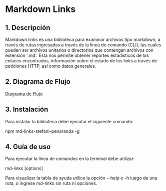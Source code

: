 # Markdown Links

## 1. Descripción
Markdown links es una biblioteca para examinar archivos tipo markdown, a través de rutas ingresadas a través de la línea de comando (CLI), las cuales pueden ser archivos unitarios o directorios que contengan archivos con extensión '.md'. Esta nos permite obtener reportes estadísticos de los enlaces encontrados, información sobre el estado de los links a través de peticiones HTTP, así como datos generales.

## 2. Diagrama de Flujo

[Diagrama de Flujo](https://raw.githubusercontent.com/StefaniPenaranda/LIM018-md-links/master/img/diagramaDeFlujo.jpg)


## 3. Instalación

Para instalar la biblioteca debe ejecutar el siguiente comando:

npm md-links-stefani-penaranda -g

## 4. Guía de uso
Para ejecutar la línea de comandos en la terminal debe utilizar:

md-links [options]

Para visualizar la tabla de ayuda utilice la opción --help o -h luego de una ruta, o ingrese md-links sin ruta ni opciones.
